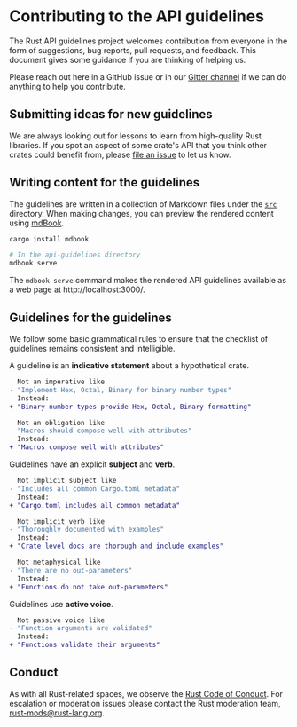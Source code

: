 # Contributing to the API guidelines

The Rust API guidelines project welcomes contribution from everyone in the form
of suggestions, bug reports, pull requests, and feedback. This document gives
some guidance if you are thinking of helping us.

Please reach out here in a GitHub issue or in our [Gitter channel] if we can do
anything to help you contribute.

[Gitter channel]: https://gitter.im/rust-impl-period/WG-libs-guidelines

## Submitting ideas for new guidelines

We are always looking out for lessons to learn from high-quality Rust libraries.
If you spot an aspect of some crate's API that you think other crates could
benefit from, please [file an issue] to let us know.

[file an issue]: https://github.com/rust-lang/api-guidelines/issues/new

## Writing content for the guidelines

The guidelines are written in a collection of Markdown files under the [`src`]
directory. When making changes, you can preview the rendered content using
[mdBook].

[`src`]: https://github.com/rust-lang/api-guidelines/tree/master/src
[mdBook]: https://github.com/azerupi/mdBook

```sh
cargo install mdbook

# In the api-guidelines directory
mdbook serve
```

The `mdbook serve` command makes the rendered API guidelines available as a web
page at http://localhost:3000/.

## Guidelines for the guidelines

We follow some basic grammatical rules to ensure that the checklist of
guidelines remains consistent and intelligible.

A guideline is an **indicative statement** about a hypothetical crate.

```diff
  Not an imperative like
- "Implement Hex, Octal, Binary for binary number types"
  Instead:
+ "Binary number types provide Hex, Octal, Binary formatting"

  Not an obligation like
- "Macros should compose well with attributes"
  Instead:
+ "Macros compose well with attributes"
```

Guidelines have an explicit **subject** and **verb**.

```diff
  Not implicit subject like
- "Includes all common Cargo.toml metadata"
  Instead:
+ "Cargo.toml includes all common metadata"

  Not implicit verb like
- "Thoroughly documented with examples"
  Instead:
+ "Crate level docs are thorough and include examples"

  Not metaphysical like
- "There are no out-parameters"
  Instead:
+ "Functions do not take out-parameters"
```

Guidelines use **active voice**.

```diff
  Not passive voice like
- "Function arguments are validated"
  Instead:
+ "Functions validate their arguments"
```

## Conduct

As with all Rust-related spaces, we observe the [Rust Code of Conduct]. For
escalation or moderation issues please contact the Rust moderation team,
rust-mods@rust-lang.org.

[Rust Code of Conduct]: https://www.rust-lang.org/policies/code-of-conduct
